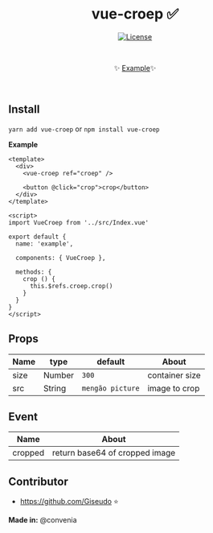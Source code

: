 <h1 align="center">vue-croep ✅</h1>

<p align="center">
  <a href="#"><img src="https://img.shields.io/npm/l/vuelidation.svg" alt="License" target="_blank"></a>
</p>

<br>

<p align="center">
  ✨ <a href="https://viniazvd.github.io/vue-croep/">Example</a>✨
</p>

<br>

## Install
`yarn add vue-croep` or `npm install vue-croep`

**Example**
```vue
<template>
  <div>
    <vue-croep ref="croep" />

    <button @click="crop">crop</button>
  </div>
</template>

<script>
import VueCroep from '../src/Index.vue'

export default {
  name: 'example',

  components: { VueCroep },

  methods: {
    crop () {
      this.$refs.croep.crop()
    }
  }
}
</script>
```

## Props

Name                |   type   |             default          | About
-----               | -------  | ---------------------------- | ------
size                |  Number  |            `300`             | container size
src                 |  String  |        `mengão picture`      | image to crop

## Event

Name       | About
-----      | -----
cropped    | return base64 of cropped image

## Contributor
- https://github.com/Giseudo :star: 

**Made in:** @convenia
